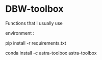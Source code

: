 # DBW-toolbox
 Functions that I usually use

environment :

pip install -r requirements.txt

conda install -c astra-toolbox astra-toolbox